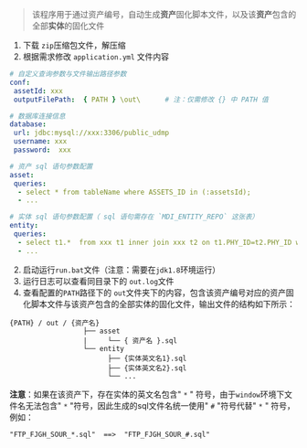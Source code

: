 > 该程序用于通过资产编号，自动生成**资产**固化脚本文件，以及该**资产**包含的全部**实体**的固化文件

1. 下载 `zip`压缩包文件，解压缩
1. 根据需求修改 `application.yml` 文件内容

```yaml
# 自定义查询参数与文件输出路径参数
conf:
 assetId: xxx
 outputFilePath:  { PATH } \out\      # 注：仅需修改 {} 中 PATH 值

# 数据库连接信息
database:
 url: jdbc:mysql://xxx:3306/public_udmp
 username: xxx
 password:  xxx

# 资产 sql 语句参数配置
asset:
 queries:
  - select * from tableName where ASSETS_ID in (:assetsId);
  - ...

# 实体 sql 语句参数配置（ sql 语句需存在 `MDI_ENTITY_REPO` 这张表）
entity:
 queries:
  - select t1.*  from xxx t1 inner join xxx t2 on t1.PHY_ID=t2.PHY_ID where t2.ASSETS_ID in (:assetsId);
  - ...
```

2. 启动运行` run.bat `文件（注意：需要在`jdk1.8`环境运行）
3. 运行日志可以查看同目录下的 `out.log`文件
4. 查看配置的`PATH`路径下的 `out`文件夹下的内容，包含该资产编号对应的资产固化脚本文件与该资产包含的全部实体的固化文件，输出文件的结构如下所示：

```vue
{PATH} / out / {资产名}
               	  ├── asset
               	  |     └── { 资产名 }.sql
               	  └── entity
                        ├── {实体英文名1}.sql				
                        ├── {实体英文名2}.sql	
                        └── ...
```

**注意**：如果在该资产下，存在实体的英文名包含" `*` " 符号，由于`window`环境下文件名无法包含" `*` "符号，因此生成的sql文件名统一使用" `#` "符号代替" `*` " 符号，例如：

```txt
"FTP_FJGH_SOUR_*.sql"  ==>  "FTP_FJGH_SOUR_#.sql"
```

